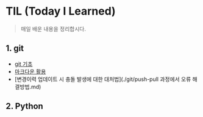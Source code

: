 # TIL (Today I Learned)

> 매일 배운 내용을 정리합시다.

## 1. git

* [git  기초](./git/git.md)
* [마크다운 활용](./git/markdown.md)
* [변경이력 업데이트 시 충돌 발생에 대한 대처법](./git/push-pull 과정에서 오류 해결방법.md)

## 2. Python